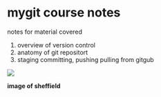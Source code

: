 # mygit course notes

notes for material covered 
1. overview of version control 
2. anatomy of git repositort 
3. staging committing, pushing pulling  from gitgub 

![](https://www.google.com/search?sca_esv=ae73e0ff17a1c496&sca_upv=1&q=sheffield&tbm=isch&source=lnms&prmd=imnvbtz&sa=X&ved=2ahUKEwjQn8LG1v2EAxWq3AIHHXDYAwsQ0pQJegQIJBAB&biw=1280&bih=563&dpr=1.5#imgrc=Z4Xapz_EZ3_kmM)

**image of sheffield**